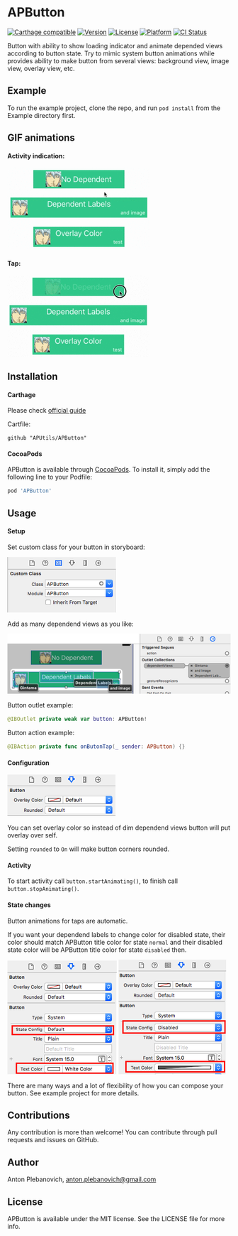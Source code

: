 # APButton

[![Carthage compatible](https://img.shields.io/badge/Carthage-compatible-4BC51D.svg?style=flat)](https://github.com/Carthage/Carthage)
[![Version](https://img.shields.io/cocoapods/v/APButton.svg?style=flat)](http://cocoapods.org/pods/APButton)
[![License](https://img.shields.io/cocoapods/l/APButton.svg?style=flat)](http://cocoapods.org/pods/APButton)
[![Platform](https://img.shields.io/cocoapods/p/APButton.svg?style=flat)](http://cocoapods.org/pods/APButton)
[![CI Status](http://img.shields.io/travis/APUtils/APButton.svg?style=flat)](https://travis-ci.org/APUtils/APButton)

Button with ability to show loading indicator and animate depended views according to button state. Try to mimic system button animations while provides ability to make button from several views: background view, image view, overlay view, etc.

## Example

To run the example project, clone the repo, and run `pod install` from the Example directory first.

## GIF animations

#### Activity indication:

<img src="Example/APButton/activity.gif"/>

#### Tap:

<img src="Example/APButton/clicks.gif"/>

## Installation

#### Carthage

Please check [official guide](https://github.com/Carthage/Carthage#if-youre-building-for-ios-tvos-or-watchos)

Cartfile:

```
github "APUtils/APButton"
```

#### CocoaPods

APButton is available through [CocoaPods](http://cocoapods.org). To install
it, simply add the following line to your Podfile:

```ruby
pod 'APButton'
```

## Usage

#### Setup

Set custom class for your button in storyboard:

<img src="Example/APButton/customClass.png"/>

Add as many dependend views as you like:

<img src="Example/APButton/dependent.png"/>

Button outlet example:

```swift
@IBOutlet private weak var button: APButton!
```

Button action example:

```swift
@IBAction private func onButonTap(_ sender: APButton) {}
```

#### Configuration

<img src="Example/APButton/options.png"/>

You can set overlay color so instead of dim dependend views button will put overlay over self.

Setting `rounded` to `On` will make button corners rounded.

#### Activity

To start activity call `button.startAnimating()`, to finish call `button.stopAnimating()`.

#### State changes

Button animations for taps are automatic.

If you want your dependend labels to change color for disabled state, their color should match APButton title color for state `normal` and their disabled state color will be APButton title color for state `disabled` then.

<img src="Example/APButton/default.png"/>

<img src="Example/APButton/disabled.png"/>

There are many ways and a lot of flexibility of how you can compose your button. See example project for more details.

## Contributions

Any contribution is more than welcome! You can contribute through pull requests and issues on GitHub.

## Author

Anton Plebanovich, anton.plebanovich@gmail.com

## License

APButton is available under the MIT license. See the LICENSE file for more info.
